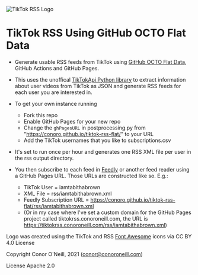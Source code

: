 ![TikTok RSS Logo](https://tiktokrss.conoroneill.com/favicon-32x32.png)
# TikTok RSS Using GitHub OCTO Flat Data
* Generate usable RSS feeds from TikTok using [GitHub OCTO Flat Data](https://octo.github.com/projects/flat-data), GitHub Actions and GitHub Pages.

* This uses the unoffical [TikTokApi Python library](https://github.com/davidteather/TikTok-Api) to extract information about user videos from TikTok as JSON and generate RSS feeds for each user you are interested in.

* To get your own instance running
    * Fork this repo 
    * Enable GitHub Pages for your new repo
    * Change the `ghPagesURL` in postprocessing.py from "https://conoro.github.io/tiktok-rss-flat/" to your URL
    * Add the TikTok usernames that you like to subscriptions.csv

* It's set to run once per hour and generates one RSS XML file per user in the rss output directory.

* You then subscribe to each feed in [Feedly](https://www.feedly.com) or another feed reader using a GitHub Pages URL. Those URLs are constructed like so. E.g.:

    * TikTok User = iamtabithabrown
    * XML File = rss/iamtabithabrown.xml
    * Feedly Subscription URL = https://conoro.github.io/tiktok-rss-flat/rss/iamtabithabrown.xml
    * (Or in my case where I've set a custom domain for the GitHub Pages project called tiktokrss.conoroneill.com, the URL is https://tiktokrss.conoroneill.com/rss/iamtabithabrown.xml)

Logo was created using the TikTok and RSS [Font Awesome](https://fontawesome.com/license/free) icons via CC BY 4.0 License

Copyright Conor O'Neill, 2021 (conor@conoroneill.com)

License Apache 2.0

